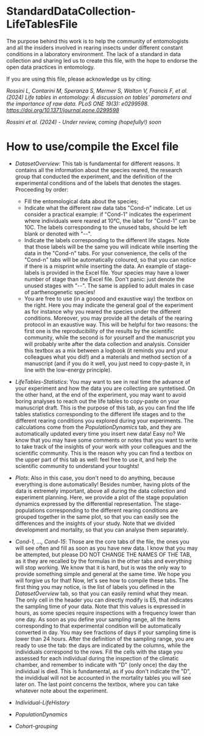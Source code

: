 # StandardDataCollection-LifeTablesFile

The purpose behind this work is to help the community of entomologists and all the insiders involved in rearing insects under different constant conditions in a laboratory environment. The lack of a standard in data collection and sharing led us to create this file, with the hope to endorse the open data practices in entomology.

If you are using this file, please acknowledge us by citing:

_Rossini L, Contarini M, Speranza S, Mermer S, Walton V, Francis F, et al. (2024) Life tables in entomology: A discussion on tables’ parameters and the importance of raw data. PLoS ONE 19(3): e0299598. https://doi.org/10.1371/journal.pone.0299598_

_Rossini et al. (2024) - Under review, coming (hopefully!) soon_


# How to use/compile the Excel file

- _DatasetOverview_: This tab is fundamental for different reasons. It contains all the information about the species reared, the research group that conducted the experiment, and the definition of the experimental conditions and of the labels that denotes the stages. Proceeding by order:
    - Fill the entomological data about the species;
    - Indicate what the different raw data tabs "Cond-n" indicate. Let us consider a practical example: if "Cond-1" indicates the experiment where individuals were reared at 10°C, the label for "Cond-1" can be 10C. The labels corresponding to the unused tabs, should be left blank or denoted with "--".
    - Indicate the labels corresponding to the different life stages. Note that those labels will be the same you will indicate while inserting the data in the "Cond-n" tabs. For your convenience, the cells of the "Cond-n" tabs will be automatically coloured, so that you can notice if there is a misprint while inserting the data. An example of stage-labels is provided in the Excel file. Your species may have a lower number of stage than the Excel file. Don't panic: just denote the unused stages with "--". The same is applied to adult males in case of parthenogenetic species!
    - You are free to use (in a gooood and exaustive way) the textbox on the right. Here you may indicate the general goal of the experiment as for instance why you reared the species under the different conditions. Moreover, you may provide all the details of the rearing protocol in an exaustive way. This will be helpful for two reasons: the first one is the reproducibility of the results by the scientific community, while the second is for yourself and the manuscript you will probably write after the data collection and analysis. Consider this textbox as a mix between a logbook (it reminds you and your colleagues what you did!) and a materials and method section of a manuscript (and if you do it well, you just need to copy-paste it, in line with the low-energy principle).
- _LifeTables-Statistics_: You may want to see in real time the advance of your experiment and how the data you are collecting are syntetised. On the other hand, at the end of the experiment, you may want to avoid boring analyses to reach out the life tables to copy-paste on your manuscript draft. This is the purpose of this tab, as you can find the life tables statistics corresponding to the different life stages and to the different rearing conditions you explored during your experiments. The calculations come from the _PopulationDynamics_ tab, and they are automatically updated every time you insert new data! Easy no? We know that you may have some comments or notes that you want to write to take track of the insights of your work with your colleagues and the scientific community. This is the reason why you can find a textbox on the upper part of this tab as well: feel free to use it, and help the scientific community to understand your toughts!
- _Plots_: Also in this case, you don't need to do anything, because everything is done automatically! Besides number, having plots of the data is extremely important, above all during the data collection and experiment planning. Here, we provide a plot of the stage population dynamics expressed by the differential representation. The stage-populations corresponding to the different rearing conditions are grouped together in the same plot, so that you can easily see the differences and the insights of your study. Note that we divided development and mortality, so that you can analyse them separately.
- _Cond-1, …, Cond-15_: Those are the core tabs of the file, the ones you will see often and fill as soon as you have new data. I know that you may be attempted, but please DO NOT CHANGE THE NAMES OF THE TAB, as it they are recalled by the formulas in the other tabs and everything will stop working. We know that it is hard, but is was the only way to provide something simple and general at the same time. We hope you will forgive us for that! Now, let's see how to compile these tabs. The first thing you may notice, is the list of labels you defined in the _DatasetOverview_ tab, so that you can easily remind what they mean. The only cell in the header you can directly modify is E5, that indicates the sampling time of your data. Note that this values is expressed in hours, as some species require inspections with a frequency lower than one day. As soon as you define your sampling range, all the items corresponding to that experimental condition will be automatically converted in day. You may see fractions of days if your sampling time is lower than 24 hours. After the definition of the sampling range, you are ready to use the tab: the days are indicated by the columns, while the individuals correspond to the rows. Fill the cells with the stage you assessed for each individual during the inspection of the climatic chamber, and remember to indicate with "D" (only once) the day the individual is died. This is fundamental, as if you don't indicate the "D", the invididual will not be accounted in the mortality tables you will see later on. The last point concerns the textbox, where you can take whatever note about the experiment. 
- _Individual-LifeHistory_  


- _PopulationDynamics_


- _Cohort-grouping_

